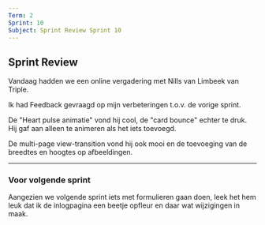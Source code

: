 ```yaml
---
Term: 2
Sprint: 10
Subject: Sprint Review Sprint 10
---
```


## Sprint Review

Vandaag hadden we een online vergadering met Nills van Limbeek van Triple.

Ik had Feedback gevraagd op mijn verbeteringen t.o.v. de vorige sprint.

De "Heart pulse animatie" vond hij cool, de "card bounce" echter te druk. Hij gaf aan alleen te animeren als het iets toevoegd.

De multi-page view-transition vond hij ook mooi en de toevoeging van de breedtes en hoogtes op afbeeldingen.


***

### Voor volgende sprint

Aangezien we volgende sprint iets met formulieren gaan doen, leek het hem leuk dat ik de inlogpagina een beetje opfleur en daar wat wijzigingen in maak.



